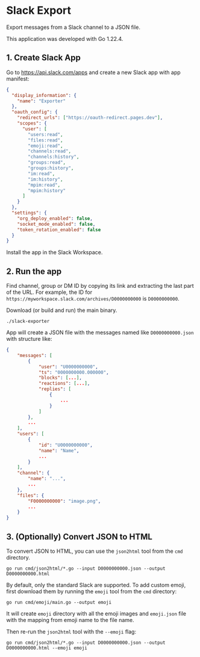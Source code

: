 # Slack Export

Export messages from a Slack channel to a JSON file.

This application was developed with Go 1.22.4.

## 1. Create Slack App

Go to https://api.slack.com/apps and create a new Slack app with app manifest:

```json
{
  "display_information": {
    "name": "Exporter"
  },
  "oauth_config": {
    "redirect_urls": ["https://oauth-redirect.pages.dev"],
    "scopes": {
      "user": [
        "users:read",
        "files:read",
        "emoji:read",
        "channels:read",
        "channels:history",
        "groups:read",
        "groups:history",
        "im:read",
        "im:history",
        "mpim:read",
        "mpim:history"
      ]
    }
  },
  "settings": {
    "org_deploy_enabled": false,
    "socket_mode_enabled": false,
    "token_rotation_enabled": false
  }
}
```

Install the app in the Slack Workspace.

## 2. Run the app

Find channel, group or DM ID by copying its link and extracting the last part of the URL. For example, the ID for `https://myworkspace.slack.com/archives/D0000000000` is `D0000000000`.

Download (or build and run) the main binary.

```shell
./slack-exporter
```

App will create a JSON file with the messages named like `D0000000000.json` with structure like:

```json
{
    "messages": [
        {
            "user": "U0000000000",
            "ts": "0000000000.000000",
            "blocks": [...],
            "reactions": [...],
            "replies": [
                {
                    ...
                }
            ]
        },
        ...
    ],
    "users": [
        {
            "id": "U0000000000",
            "name": "Name",
            ...
        }
    ],
    "channel": {
        "name": "...",
        ...
    },
    "files": {
        "F0000000000": "image.png",
        ...
    }
}
```

## 3. (Optionally) Convert JSON to HTML

To convert JSON to HTML, you can use the `json2html` tool from the `cmd` directory.

```shell
go run cmd/json2html/*.go --input D0000000000.json --output D0000000000.html
```

By default, only the standard Slack are supported. To add custom emoji, first download them by running the `emoji` tool from the `cmd` directory:

```shell
go run cmd/emoji/main.go --output emoji
```

It will create `emoji` directory with all the emoji images and `emoji.json` file with the mapping from emoji name to the file name.

Then re-run the `json2html` tool with the `--emoji` flag:

```shell
go run cmd/json2html/*.go --input D0000000000.json --output D0000000000.html --emoji emoji
```
